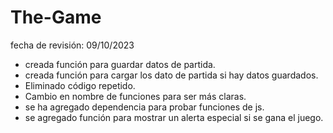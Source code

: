 # The-Game
fecha de revisión: 09/10/2023
  - creada función para guardar datos de partida.
  - creada función para cargar los dato de partida si hay datos guardados.
  - Eliminado código repetido.
  - Cambio en nombre de funciones para ser más claras.
  - se ha agregado dependencia para probar funciones de js.
  - se agregado función para mostrar un alerta especial si se gana el juego.
